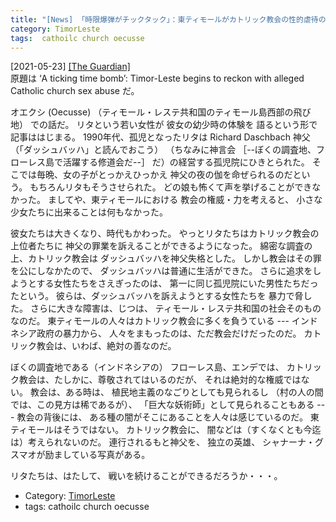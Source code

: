 ```yaml
---
title: "[News] 「時限爆弾がチックタック」：東ティモールがカトリック教会の性的虐待の存在を認知しはじめた ---これは大事件です"
category: TimorLeste
tags:  cathoilc church oecusse
---
```


[2021-05-23] [[The Guardian]](https://www.theguardian.com/world/2021/may/23/a-ticking-time-bomb-timor-leste-begins-to-reckon-with-alleged-catholic-church-sex-abuse)  
 原題は ‘A ticking time bomb’:
Timor-Leste begins to reckon with alleged
Catholic church sex abuse  だ。

 オエクシ (Oecusse)
（ティモール・レステ共和国のティモール島西部の飛び地）
での話だ。
リタという若い女性が
彼女の幼少時の体験を 語るという形で
記事ははじまる。
1990年代、孤児となったリタは
Richard Daschbach 神父（「ダッシュバッハ」と読んでおこう）
（ちなみに神言会
［--ぼくの調査地、フローレス島で活躍する修道会だ--］
だ）の経営する孤児院にひきとられた。
そこでは毎晩、女の子がとっかえひっかえ
神父の夜の伽を命ぜられるのだという。
もちろんリタもそうさせられた。
どの娘も怖くて声を挙げることができなかった。
ましてや、東ティモールにおける
教会の権威・力を考えると、
小さな少女たちに出来ることは何もなかった。

 彼女たちは大きくなり、時代もかわった。
やっとリタたちはカトリック教会の上位者たちに
神父の罪業を訴えることができるようになった。
綿密な調査の上、カトリック教会は
ダッシュバッハを神父失格とした。
しかし教会はその罪を公にしなかたので、
ダッシュバッハは普通に生活ができた。
さらに追求をしようとする女性たちをさえぎったのは、
第一に同じ孤児院にいた男性たちだったという。
彼らは、ダッシュバッハを訴えようとする女性たちを
暴力で脅した。
さらに大きな障害は、じつは、
ティモール・レステ共和国の社会そのものなのだ。
東ティモールの人々はカトリック教会に多くを負うている ---
インドネシア政府の暴力から、
人々をまもったのは、ただ教会だけだったのだ。
カトリック教会は、いわば、絶対の善なのだ。

 ぼくの調査地である（インドネシアの）
フローレス島、エンデでは、
カトリック教会は、たしかに、尊敬されてはいるのだが、
それは絶対的な権威ではない。
教会は、ある時は、
植民地主義のなごりとしても見られるし
（村の人の間では、この見方は稀であるが）、
「巨大な妖術師」として見られることもある ---
教会の背後には、
ある種の闇がそこにあることを人々は感じているのだ。
東ティモールはそうではない。
カトリック教会に、
闇などは（すくなくとも今迄は）考えられないのだ。
連行されるもと神父を、
独立の英雄、
シャナーナ・グスマオが励ましている写真がある。

 リタたちは、はたして、
戦いを続けることができるだろうか・・・。

- Category: [TimorLeste](https://merapano.github.io/categories.html#TimorLeste)
- tags:  cathoilc church oecusse

